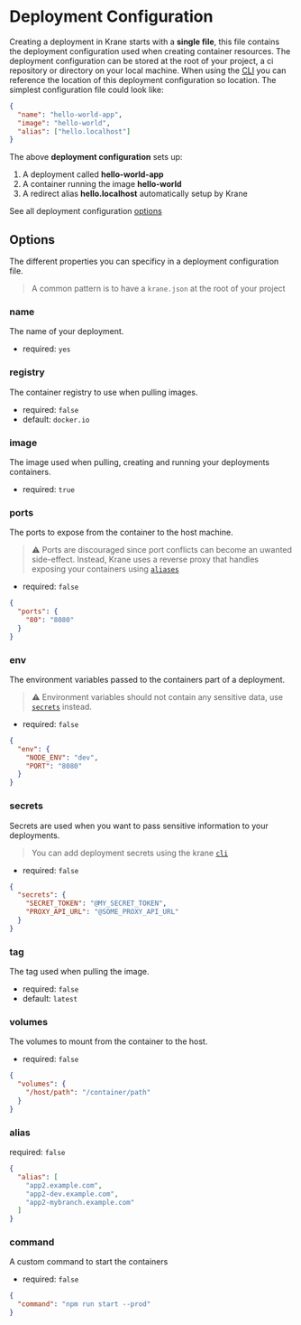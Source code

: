 # Deployment Configuration

Creating a deployment in Krane starts with a **single file**, this file contains the deployment configuration used when creating container resources. The deployment configuration can be stored at the root of your project, a ci repository or directory on your local machine. When using the [CLI](cli) you can reference the location of this deployment configuration so location. The simplest configuration file could look like:

```json
{
  "name": "hello-world-app",
  "image": "hello-world",
  "alias": ["hello.localhost"]
}
```

The above **deployment configuration** sets up:

1. A deployment called **hello-world-app**
2. A container running the image **hello-world**
3. A redirect alias **hello.localhost** automatically setup by Krane

See all deployment configuration [options](deployment-configuration?id=options)

## Options

The different properties you can specificy in a deployment configuration file.

> A common pattern is to have a `krane.json` at the root of your project

### name

The name of your deployment.

- required: `yes`

### registry

The container registry to use when pulling images.

- required: `false`
- default: `docker.io`

### image

The image used when pulling, creating and running your deployments containers.

- required: `true`

### ports

The ports to expose from the container to the host machine.

> ⚠️ Ports are discouraged since port conflicts can become an uwanted side-effect. Instead, Krane uses a reverse proxy that handles exposing your containers using [`aliases`](deployment-configuration?id=alias)

- required: `false`

```json
{
  "ports": {
    "80": "8080"
  }
}
```

### env

The environment variables passed to the containers part of a deployment.

> ⚠️ Environment variables should not contain any sensitive data, use [`secrets`](deployment-configuration?id=secrets) instead.

- required: `false`

```json
{
  "env": {
    "NODE_ENV": "dev",
    "PORT": "8080"
  }
}
```

### secrets

Secrets are used when you want to pass sensitive information to your deployments.

> You can add deployment secrets using the krane [`cli`](cli?id=secrets)

- required: `false`

```json
{
  "secrets": {
    "SECRET_TOKEN": "@MY_SECRET_TOKEN",
    "PROXY_API_URL": "@SOME_PROXY_API_URL"
  }
}
```

### tag

The tag used when pulling the image.

- required: `false`
- default: `latest`

### volumes

The volumes to mount from the container to the host.

- required: `false`

```json
{
  "volumes": {
    "/host/path": "/container/path"
  }
}
```

### alias

required: `false`

```json
{
  "alias": [
    "app2.example.com",
    "app2-dev.example.com",
    "app2-mybranch.example.com"
  ]
}
```

### command

A custom command to start the containers

- required: `false`

```json
{
  "command": "npm run start --prod"
}
```
